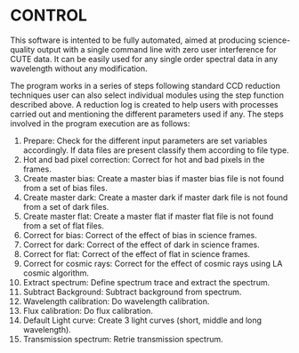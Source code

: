 # CONTROL
 This software is intented to be fully automated, aimed at producing science-quality output with a single command line with zero user interference for CUTE data. It can be easily used for any single order spectral data in any wavelength without any modification. 
 
The program works in a series of steps following standard CCD reduction techniques user can also select individual modules using the step function described above.
A reduction log is created to help users with processes carried out and mentioning the different parameters used if any.
The steps involved in the program execution are as follows:
 1. Prepare: Check for the different input parameters are set variables accordingly. If data files are present classify them according to     file type.
 2. Hot and bad pixel correction: Correct for hot and bad pixels in the frames.
 3. Create master bias: Create a master bias if master bias file is not found from a set of bias files.
 4. Create master dark: Create a master dark if master dark file is not found from a set of dark files. 
 5. Create master flat: Create a master flat if master flat file is not found from a set of flat files. 
 6. Correct for bias: Correct of the effect of bias in science frames. 
 7. Correct for dark: Correct of the effect of dark in science frames. 
 8. Correct for flat: Correct of the effect of flat in science frames. 
 9. Correct for cosmic rays: Correct for the effect of cosmic rays using LA cosmic algorithm. 
 10. Extract spectrum: Define spectrum trace and extract the spectrum. 
 11. Subtract Background: Subtract background from spectrum. 
 12. Wavelength calibration: Do wavelength calibration. 
 13. Flux calibration: Do flux calibration.
 14. Default Light curve: Create 3 light curves (short, middle and long wavelength). 
 15. Transmission spectrum: Retrie transmission spectrum.
